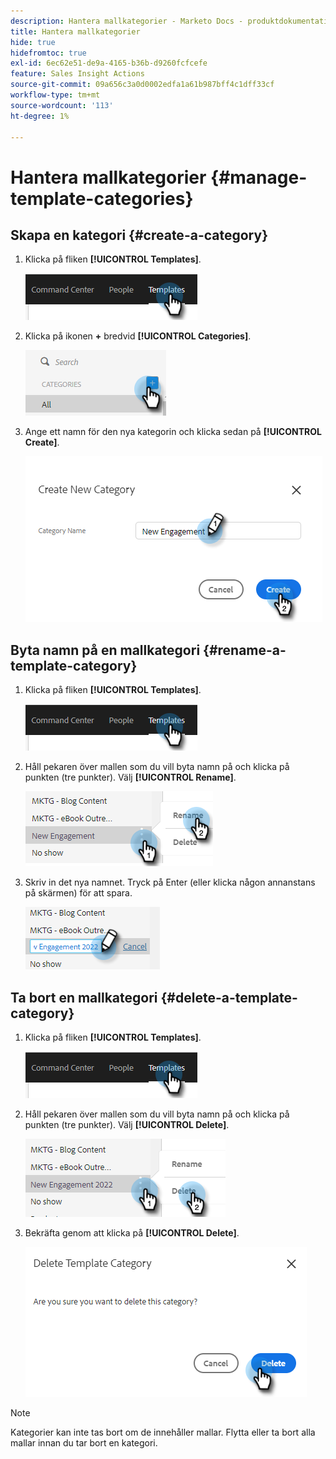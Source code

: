 ```yaml
---
description: Hantera mallkategorier - Marketo Docs - produktdokumentation
title: Hantera mallkategorier
hide: true
hidefromtoc: true
exl-id: 6ec62e51-de9a-4165-b36b-d9260fcfcefe
feature: Sales Insight Actions
source-git-commit: 09a656c3a0d0002edfa1a61b987bff4c1dff33cf
workflow-type: tm+mt
source-wordcount: '113'
ht-degree: 1%

---
```


# Hantera mallkategorier {#manage-template-categories}

## Skapa en kategori {#create-a-category}

1. Klicka på fliken **[!UICONTROL Templates]**.

   ![](assets/manage-template-categories-1.png)

1. Klicka på ikonen **+** bredvid **[!UICONTROL Categories]**.

   ![](assets/manage-template-categories-2.png)

1. Ange ett namn för den nya kategorin och klicka sedan på **[!UICONTROL Create]**.

   ![](assets/manage-template-categories-3.png)

## Byta namn på en mallkategori {#rename-a-template-category}

1. Klicka på fliken **[!UICONTROL Templates]**.

   ![](assets/manage-template-categories-4.png)

1. Håll pekaren över mallen som du vill byta namn på och klicka på punkten (tre punkter). Välj **[!UICONTROL Rename]**.

   ![](assets/manage-template-categories-5.png)

1. Skriv in det nya namnet. Tryck på Enter (eller klicka någon annanstans på skärmen) för att spara.

   ![](assets/manage-template-categories-6.png)

## Ta bort en mallkategori {#delete-a-template-category}

1. Klicka på fliken **[!UICONTROL Templates]**.

   ![](assets/manage-template-categories-7.png)

1. Håll pekaren över mallen som du vill byta namn på och klicka på punkten (tre punkter). Välj **[!UICONTROL Delete]**.

   ![](assets/manage-template-categories-8.png)

1. Bekräfta genom att klicka på **[!UICONTROL Delete]**.

   ![](assets/manage-template-categories-9.png)

>[!NOTE]
>
>Kategorier kan inte tas bort om de innehåller mallar. Flytta eller ta bort alla mallar innan du tar bort en kategori.
